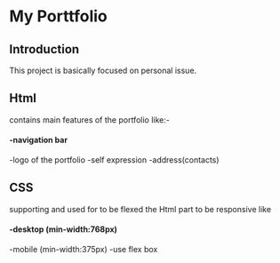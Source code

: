 # My Porttfolio

## Introduction

This project is basically focused on personal issue.

## Html

contains main features of the portfolio like:-
#### -navigation bar
-logo of the portfolio
-self expression
-address(contacts)

## CSS

supporting and used for to be flexed the Html part to be responsive like
#### -desktop (min-width:768px)
-mobile (min-width:375px)
-use flex box
